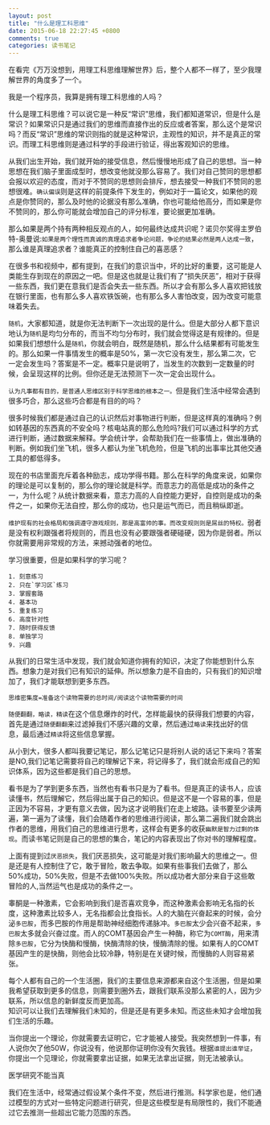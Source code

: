 ```yaml
---
layout: post
title: "什么是理工科思维"
date: 2015-06-18 22:27:45 +0800
comments: true
categories: 读书笔记
---
```

在看完《万万没想到，用理工科思维理解世界》后，整个人都不一样了，至少我理解世界的角度多了一个。<!--more-->

我是一个程序员，我算是拥有理工科思维的人吗？    

什么是理工科思维？可以说它是一种反“常识”思维，我们都知道常识，但是什么是常识？如果常识只是通过我们的思维而直接作出的反应或者答案，那么这个是常识吗？而反“常识”思维的常识则指的就是这种常识，主观性的知识，并不是真正的常识。而理工科思维则是通过科学的手段进行验证，得出客观知识的思维。    

从我们出生开始，我们就开始的接受信息，然后慢慢地形成了自己的思想。当一种思想在我们脑子里面成型时，想改变他就没那么容易了。我们对自己赞同的思想都会报以欢迎的态度，而对于不赞同的思想则会排斥，想去接受一种我们不赞同的思想很难。`确认偏误`则是这样的前提条件下发生的，例如对于一篇论文，如果他的观点是你赞同的，那么及时他的论据没有那么准确，你也可能给他高分，而如果是你不赞同的，那么你可能就会增加自己的评分标准，要论据更加准确。    

那么如果是两个持有两种相反观点的人，如何最终达成共识呢？诺贝尔奖得主罗伯特-奥曼说:`如果是两个理性而真诚的真理追求者争论问题，争论的结果必然是两人达成一致`，那么谁是真理追求者？谁能真正的控制住自己的喜恶感？

在很多书和视频中，都有提到，在我们的意识当中，坏的比好的重要，这可能是人类能生存到现在的原因之一吧。但是这也就是让我们有了“损失厌恶”，相对于获得一些东西，我们更在意我们是否会失去一些东西。所以才会有那么多人喜欢把钱放在银行里面，也有那么多人喜欢铁饭碗，也有那么多人害怕改变，因为改变可能意味着失去。

`随机`，大家都知道，就是你无法判断下一次出现的是什么。但是大部分人都下意识地认为`随机`是均匀分布的，而当不均匀分布时，我们就会觉得这是有规律的。但是如果我们想想什么是`随机`，你就会明白，既然是随机，那么什么结果都有可能发生的。那么如果一件事情发生的概率是50%，第一次它没有发生，那么第二次，它一定会发生吗？答案是不一定。概率只是说明了，当发生的次数到一定数量的时候，会呈现这样的比例。但你还是无法预测下一次一定会出现什么。    

`认为凡事都有目的，是普通人思维区别于科学思维的根本之一。`但是我们生活中经常会遇到很多巧合，那么这些巧合都是有目的的吗？

很多时候我们都是通过自己的认识然后对事物进行判断，但是这样真的准确吗？例如转基因的东西真的不安全吗？核电站真的那么危险吗?我们可以通过科学的方式进行判断，通过数据来解释。学会统计学，会帮助我们在一些事情上，做出准确的判断。例如我们坐飞机，很多人都认为坐飞机危险，但是飞机的出事率比其他交通工具的都低得多。

现在的书店里面充斥着各种励志，成功学得书籍。那么在科学的角度来说，如果你的理论是可以复制的，那么你的理论就是科学。而意志力的高低是成功的条件之一，为什么呢？从统计数据来看，意志力高的人自控能力更好，自控则是成功的条件之一，如果你无法自控，那么你的成功，也只是运气而已，而且稍纵即逝。    

`维护现有的社会格局和强调遵守游戏规则，那是高富帅的事。而改变规则则是屌丝的特权。`弱者是没有权利跟强者将规则的，而且也没有必要跟强者硬碰硬，因为你是弱者。所以你就需要用非常规的方法，来撼动强者的地位。    

学习很重要，但是如果科学的学习呢？    

    1. 刻意练习
    2. 只在`学习区`练习
    3. 掌握套路
    4. 基本功
    5. 重复练习
    6. 高度针对性
    7. 随时获得反馈
    8. 单独学习
    9. 兴趣

从我们的日常生活中发现，我们就会知道你拥有的知识，决定了你能想到什么东西。想象力是对我们已有知识的延伸。所以想象力是不自由的，只有我们的知识增加了，我们才能联想到更多东西。    

`思维密集度=准备这个读物需要的总时间/阅读这个读物需要的时间`    

`随便翻翻，略读，精读`在这个信息爆炸的时代，怎样能最快的获得我们想要的内容，首先是通过`随便翻翻`来过滤掉我们不感兴趣的文章，然后通过`略读`来找出好的信息，最后通过`精读`将这些信息掌握。    

从小到大，很多人都叫我要记笔记，那么记笔记只是将别人说的话记下来吗？答案是NO,我们记笔记需要将自己的理解记下来，将记得多了，我们就会形成自己的知识体系，因为这些都是我们自己的思想。

看书是为了学到更多东西，当然也有看书只是为了看书。但是真正的读书人，应该读懂书，然后理解它，然后得出属于自己的知识。但是这不是一个容易的事，但是正因为不容易，才更有意义去做，因为这才说明我们在走上坡路。读书要至少读两遍，第一遍为了读懂，我们会随着作者的思维进行阅读，那么第二遍我们就会跳出作者的思维，用我们自己的思维进行思考，这样会有更多的收获`幽默是智力过剩的体现`。而读书笔记则是自己的思想的集合，笔记的内容表现出了你对书的理解程度。

上面有提到过`厌恶损失`，我们厌恶损失，这可能是对我们影响最大的思维之一。但是还是有人控制住了它，敢于冒险，敢去争取。如果有些事我们去做了，那么50%成功，50%失败，但是不去做100%失败。所以成功者大部分来自于这些敢冒险的人,当然运气也是成功的条件之一。

睾酮是一种激素，它会影响到我们是否喜欢竞争，而这种激素会影响无名指的长度，这种激素比较多人，无名指都会比食指长。人的大脑在兴奋起来的时候，会分泌`多巴胺`，而多巴胺的作用是帮助神经细胞传递脉冲。`多巴胺`太少会兴奋不起来，`多巴胺`太多就会兴奋过度。而人的COMT基因会产生一种酶，称它为`COMT酶`，用来清除`多巴胺`，它分为快酶和慢酶，快酶清除的快，慢酶清除的慢。如果有人的COMT基因产生的是快酶，则他会比较冷静，特别是在关键时候，而慢酶的人则容易紧张。    

每个人都有自己的一个生活圈，我们的主要信息来源都来自这个生活圈，但是如果我希望获取到更多的信息，则需要到圈外去，跟我们联系没那么紧密的人，因为少联系，所以信息的新鲜度反而更加高。   
知识可以让我们去理解我们未知的，但是还是有更多未知。而这些未知才会增加我们生活的乐趣。

当你提出一个理论，你就需要去证明它，它才能被人接受。我突然想到一件事，有人说你欠了他50W，你说没有，他说那你证明你没有欠我钱。根据`谁提出谁举证`，你提出一个见理论，你就需要拿出证据，如果无法拿出证据，则无法被承认。

医学研究不能当真

我们在生活中，经常通过假设某个条件不变，然后进行推测。科学家也是，他们通过模型的方式对一些特定问题进行研究，但是这些模型是有局限性的，我们不能通过它去推测一些超出它能力范围的东西。